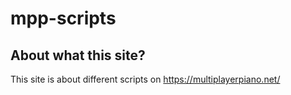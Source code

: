 # mpp-scripts
## About what this site?
This site is about different scripts on https://multiplayerpiano.net/
